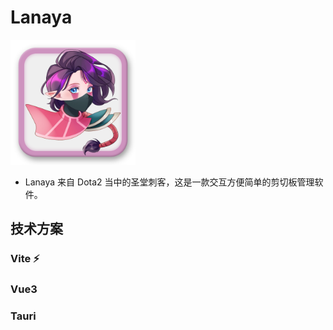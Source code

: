 # Lanaya

<img src='./icon.png' style='width:200px;height:200px'/>

- Lanaya 来自 Dota2 当中的圣堂刺客，这是一款交互方便简单的剪切板管理软件。

## 技术方案

### Vite ⚡

### Vue3

### Tauri
